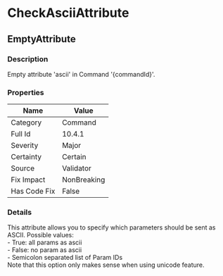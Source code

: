 ﻿---  
uid: Validator_10_4_1  
---

# CheckAsciiAttribute

## EmptyAttribute

### Description

Empty attribute 'ascii' in Command '{commandId}'.

### Properties

| Name         | Value       |
| ------------ | ----------- |
| Category     | Command     |
| Full Id      | 10.4.1      |
| Severity     | Major       |
| Certainty    | Certain     |
| Source       | Validator   |
| Fix Impact   | NonBreaking |
| Has Code Fix | False       |

### Details

This attribute allows you to specify which parameters should be sent as ASCII. Possible values:  
 \- True: all params as ascii  
 \- False: no param as ascii  
 \- Semicolon separated list of Param IDs  
Note that this option only makes sense when using unicode feature.
